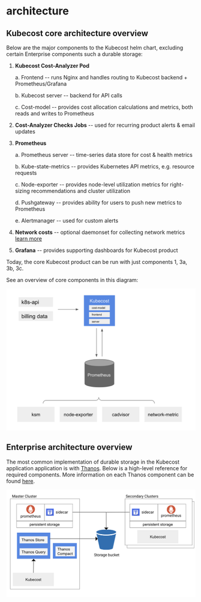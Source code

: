 # architecture

## Kubecost core architecture overview

Below are the major components to the Kubecost helm chart, excluding certain Enterprise components such a durable storage:

1. **Kubecost Cost-Analyzer Pod**  

    a. Frontend -- runs Nginx and handles routing to Kubecost backend + Prometheus/Grafana  

    b. Kubecost server -- backend for API calls  

    c. Cost-model -- provides cost allocation calculations and metrics, both reads and writes to Prometheus  

2. **Cost-Analyzer Checks Jobs** -- used for recurring product alerts & email updates  
3. **Prometheus**  

    a. Prometheus server -- time-series data store for cost & health metrics  

    b. Kube-state-metrics -- provides Kubernetes API metrics, e.g. resource requests  

    c. Node-exporter -- provides node-level utilization metrics for right-sizing recommendations and cluster utilization  

    d. Pushgateway -- provides ability for users to push new metrics to Prometheus  

    e. Alertmanager -- used for custom alerts  

4. **Network costs** -- optional daemonset for collecting network metrics [learn more](https://github.com/kubecost/docs/blob/master/network-allocation.md)
5. **Grafana** -- provides supporting dashboards for Kubecost product 

Today, the core Kubecost product can be run with just components 1, 3a, 3b, 3c.

See an overview of core components in this diagram:

![Architecture Overview](.gitbook/assets/arch.png)

## Enterprise architecture overview

The most common implementation of durable storage in the Kubecost application application is with [Thanos](https://thanos.io/). Below is a high-level reference for required components. More information on each Thanos component can be found [here](https://thanos.io/tip/components/).

![Thanos Overview](.gitbook/assets/thanos-architecture.png)

